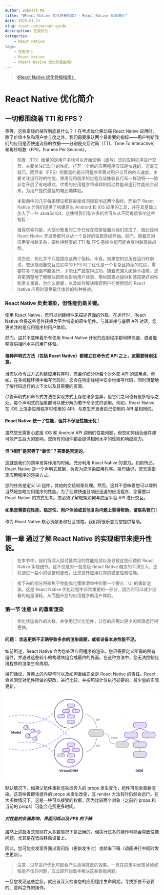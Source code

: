 ```yaml
---
author: Bokmark Ma
title: "《React Native 优化终极指南》- React Native 优化简介"
date: 2025-01-21
slug: react-native/opt-guide
description: 性能优化
categories:
    - React Native
tags:
    - 性能优化
    - React Native
    - 《React Native 优化终极指南》
---
```


> [《React Native 优化终极指南》](https://5711799.fs1.hubspotusercontent-na1.net/hubfs/5711799/The%20Ultimate%20Guide%20to%20React%20Native%20Optimization%202024%20Edition.pdf)

# React Native 优化简介

## 一切都围绕着 TTI 和 FPS？

等等，这些奇怪的缩写到底是什么？！在考虑优化移动端 React Native 应用时，除了价值主张和用户参与度之外，我们需要承认两个最重要的指标——用户判断我们的应用是否快速流畅的依据——分别是交互时间（TTI，Time To Interactive）和每秒帧数（FPS，Frames Per Second）。

> 前者（TTI）衡量的是用户多快可以开始使用（或与）您的应用程序进行交互，主要关注启动时的性能。打开一个新的应用程序应该是快速的，这毫无疑问。而后者（FPS）则衡量的是应用程序界面对用户交互的响应速度，主要关注运行时的性能。使用应用程序的过程应该像骑自行车一样流畅——除非您开启了省电模式。优秀的应用程序将卓越的启动性能和运行性能结合起来，为用户提供最佳的端到端体验。

> 本指南中的几乎每条建议都将直接或间接影响这两个指标。而由于 React Native 为我们提供了构建原生 Android 和 iOS 应用的工具，并在其基础上加入了一些 JavaScript，这使得我们有许多机会可以从不同角度影响这些指标！

> 值得庆幸的是，大部分繁重的工作已经在框架层面为我们完成了，因此任何 React Native 开发者都可以从一个良好的性能基线开始。然而，随着您的应用变得越复杂，要维持健康的 TTI 和 FPS 基线性能可能会变得越具挑战性。

> 坦白说，优化并不只是围绕这两个指标。毕竟，如果您的应用在运行时崩溃，您还能测量交互过程中的 FPS 吗？优化是一个复杂且持续的过程，需要在多个层面不断进行，才能让产品取得成功。随着您深入阅读本指南，您将更清楚地了解哪些因素会影响用户体验、哪些因素对提供和感知更好的性能至关重要、为什么重要，以及如何解决阻碍用户在使用您的 React Native 应用时享受最佳体验的各种挑战。

### React Native 负责渲染，但性能仍是关键。

使用 React Native，您可以创建组件来描述界面的外观。在运行时，React Native 会将这些组件转换为平台特定的原生组件。与其直接与底层 API 对话，您更关注的是应用程序的用户体验。

然而，这并不意味着所有使用 React Native 开发的应用程序都同样快速，或者能够提供相同水平的用户体验。

#### 每种声明式方法（包括 React Native）都建立在命令式 API 之上，这需要特别注意。

当您以命令式方式构建应用程序时，您会仔细分析每个对外部 API 的调用点。例如，在多线程环境中编写代码时，您会在特定线程中安全地编写代码，同时清楚地了解代码运行的上下文以及其需要的资源。

尽管声明式和命令式方法在实现方式上存在诸多差异，但它们之间也有很多相似之处。每个声明式的抽象都可以被分解为若干命令式的调用。例如，React Native 在 iOS 上渲染应用程序时使用的 API，与原生开发者自己使用的 API 是相同的。

#### React Native 统一了性能，但并不保证性能无忧！

虽然您无需担心底层 iOS 和 Android API 调用的性能问题，但您如何组合组件却可能产生巨大的影响。您所有的组件都会提供相同水平的性能和响应能力。

#### 但“相同”是否等于“最佳”？答案是否定的。

这就是我们的清单发挥作用的时候。充分利用 React Native 的潜力。如前所述，React Native 是一个声明式框架，负责为您渲染应用程序。换句话说，您无需指定应用程序的渲染方式。

您的任务是定义 UI 组件，其他的交给框架处理。然而，这并不意味着您可以理所当然地忽略应用程序的性能。为了创建快速且响应迅速的应用程序，您需要以 React Native 的方式思考。您必须了解框架如何与底层平台 API 进行交互。

#### 如果您需要在性能、稳定性、用户体验或其他复杂问题上获得帮助，请联系我们！
作为 React Native 核心贡献者和社区领袖，我们将很乐意为您提供帮助。


## 第一章 通过了解 React Native 的实现细节来提升性能。

> 在本节中，我们将深入探讨最常见的性能瓶颈以及导致这些问题的 React Native 实现细节。这不仅是对一些高级 React Native 概念的平滑引入，还将通过一些小的调整和更改，让您提升应用程序的稳定性和性能。

> 接下来的部分将聚焦于性能优化策略清单中的第一个要点：UI 的重新渲染。这是 React Native 优化过程中非常重要的一部分，因为它可以减少设备的电量消耗，从而提升您的应用程序的用户体验。

### 第一节 注意 UI 的重新渲染
> 优化状态操作的次数，并使用记忆化组件，让您的应用以更少的资源运行得更快。

#### **问题：** 状态更新不正确导致多余的渲染周期，或者设备本身性能不足。

如前所述，React Native 会为您处理应用程序的渲染。您只需要定义所需的所有组件，并通过这些较小的构建块组合成最终的界面。在这种方法中，您无法控制应用程序的渲染生命周期。

换句话说，屏幕上的内容何时以及如何重绘完全是 React Native 的责任。React 会监测您对组件所做的更改，进行比较，并按照设计仅执行必要的、最少量的实际更新。

![react native 如何更新 dom](opt1-vm.png)

默认情况下，如果父组件重新渲染或传入的 props 发生变化，组件可能会重新渲染。这意味着即使组件的 props 未发生改变，其 render 方法有时仍然会运行。在大多数情况下，这是一种可以接受的权衡，因为比较两个对象（之前的 props 和当前的 props）可能会花费更多时间。

##### 对性能的负面影响、界面闪烁以及 FPS 的下降

虽然上述启发式规则在大多数情况下是正确的，但执行过多的操作可能会导致性能问题，尤其是在低端移动设备上。

因此，您可能会发现界面出现闪烁（更新发生时）或帧率下降（动画进行中同时发生更新）。

> 注意：过早进行优化可能会产生适得其反的效果。一旦在应用中发现掉帧或性能不佳的问题，应立即开始着手解决这些性能问题。

一旦您发现这些症状，就应该深入检查您的应用程序生命周期，寻找那些不必要的、意料之外的操作。

